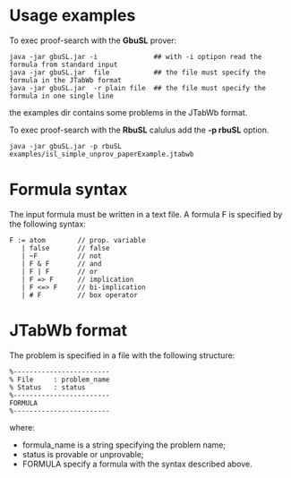 # Usage examples

To exec proof-search with the **GbuSL** prover:

```
java -jar gbuSL.jar -i              ## with -i optipon read the formula from standard input
java -jar gbuSL.jar  file           ## the file must specify the formula in the JTabWb format
java -jar gbuSL.jar  -r plain file  ## the file must specify the formula in one single line
```

the examples dir contains some problems in the JTabWb format. 

To exec proof-search with the **RbuSL** calulus add the **-p rbuSL** option.

```
java -jar gbuSL.jar -p rbuSL examples/isl_simple_unprov_paperExample.jtabwb
```



# Formula syntax

The input formula must be written in a text file. A formula F is specified by the following syntax:

```
F := atom        // prop. variable
   | false       // false
   | ~F          // not 
   | F & F       // and
   | F | F       // or
   | F => F      // implication
   | F <=> F     // bi-implication
   | # F         // box operator
```

# JTabWb format

The problem is specified in a file with the following structure:

```
%------------------------
% File     : problem_name
% Status   : status
%------------------------
FORMULA
%------------------------
```

where:
- formula_name is a string specifying the problem name;
- status is provable or unprovable;
- FORMULA specify a formula with the syntax described above.